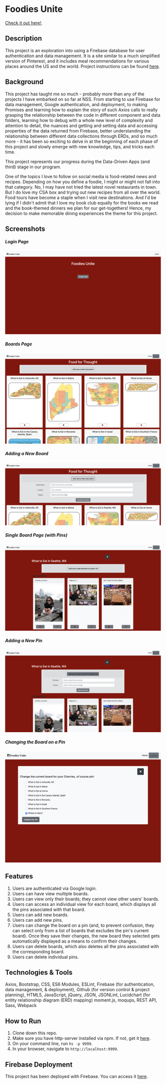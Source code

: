 # Foodies Unite

[Check it out here!](https://pinterest-4b62d.web.app/). 

## Description
This project is an exploration into using a Firebase database for user authentication and data management. It is a site similar to a much simplified version of Pinterest, and it includes meal recommendations for various places around the US and the world. Project instructions can be found [here](https://github.com/nss-nightclass-projects/exercise-vault/blob/master/FIREBASE_pinterest.md).


## Background
This project has taught me so much - probably more than any of the projects I have embarked on so far at NSS. From starting to use Firebase for data management, Google authentication, and deployment, to making Promises and learning how to explain the story of such Axios calls to really grasping the relationship between the code in different component and data folders, learning how to debug with a whole new level of complexity and attention to detail, the nuances and getting and setting data and accessing properties of the data returned from Firebase, better understanding the relationship between different data collections through ERDs, and so much more - it has been so exciting to delve in at the beginning of each phase of this project and slowly emerge with new knowledge, tips, and tricks each time.

This project represents our progress during the Data-Driven Apps (and third) stage in our program.

One of the topics I love to follow on social media is food-related news and recipes. Depending on how you define a foodie, I might or might not fall into that category. No, I may have not tried the latest novel restaurants in town. But I do love my CSA box and trying out new recipes from all over the world. Food tours have become a staple when I visit new destinations. And I'd be lying if I didn't admit that I love my book club equally for the books we read and the book-themed dinners we plan for our get-togethers! Hence, my decision to make memorable dining experiences the theme for this project.

## Screenshots
##### Login Page
![Login Page](./images/login.png)

##### Boards Page
![Home Page](./images/home.png)

##### Adding a New Board
![Add Board](./images/add_board.png)

##### Single Board Page (with Pins)
![Single View](./images/single_view_seattle.png)

##### Adding a New Pin
![Add Pin](./images/add_pin.png)

##### Changing the Board on a Pin
![Change Pin Board](./images/change_pin_board.png)

## Features
1. Users are authenticated via Google login. 
1. Users can have view multiple boards. 
1. Users can view only their boards; they cannot view other users' boards.
1. Users can access an individual view for each board, which displays all the pins associated with that board. 
1. Users can add new boards.
1. Users can add new pins.
1. Users can change the board on a pin (and, to prevent confusion, they can select only from a list of boards that excludes the pin's current board). Once they save their changes, the new board they selected gets automatically displayed as a means to confirm their changes. 
1. Users can delete boards, which also deletes all the pins associated with the corresponding board. 
1. Users can delete individual pins. 

## Technologies & Tools
Axios, Bootstrap, CSS, ES6 Modules, ESLint, Firebase (for authentication, data management, & deployment), Github (for version control & project planning), HTML5, JavaScript, jQuery, JSON, JSONLint, Lucidchart (for entity relationship diagram (ERD) mapping) moment.js, moqups, REST API, Sass, Webpack

## How to Run
1. Clone down this repo.
1. Make sure you have http-server installed via npm. If not, get it [here](https://www.npmjs.com/package/http-server).
1. On your command line, run `hs -p 9999`.
1. In your browser, navigate to `http://localhost:9999`.

## Firebase Deployment
This project has been deployed with Firebase. 
You can access it [here](https://pinterest-4b62d.web.app/). 
